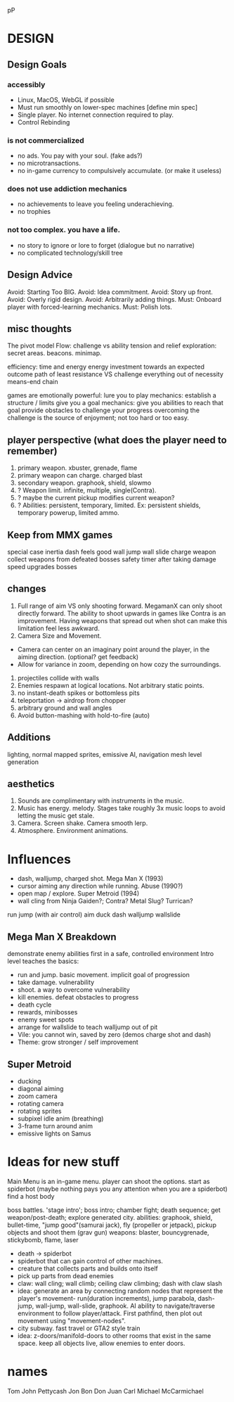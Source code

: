 pP
# DESIGN

## Design Goals

### accessibly
- Linux, MacOS, WebGL if possible
- Must run smoothly on lower-spec machines [define min spec]
- Single player. No internet connection required to play.
- Control Rebinding

### is not commercialized
- no ads. You pay with your soul. (fake ads?)
- no microtransactions.
- no in-game currency to compulsively accumulate. (or make it useless)

### does not use addiction mechanics
- no achievements to leave you feeling underachieving.
- no trophies

### not too complex. you have a life.
- no story to ignore or lore to forget (dialogue but no narrative)
- no complicated technology/skill tree

## Design Advice
Avoid: Starting Too BIG.
Avoid: Idea commitment.
Avoid: Story up front.
Avoid: Overly rigid design.
Avoid: Arbitrarily adding things.
Must: Onboard player with forced-learning mechanics.
Must: Polish lots.

## misc thoughts
The pivot model
Flow: challenge vs ability
tension and relief
exploration: secret areas. beacons. minimap.

efficiency: time and energy
energy investment towards an expected outcome
path of least resistance VS challenge
everything out of necessity
means-end chain

games are emotionally powerful:
lure you to play
mechanics: establish a structure / limits
give you a goal
mechanics: give you abilities to reach that goal
provide obstacles to challenge your progress
overcoming the challenge is the source of enjoyment; not too hard or too easy.


## player perspective (what does the player need to remember)
1. primary weapon. xbuster, grenade, flame
1. primary weapon can charge. charged blast
1. secondary weapon. graphook, shield, slowmo
1. ? Weapon limit. infinite, multiple, single(Contra).
1. ? maybe the current pickup modifies current weapon?
1. ? Abilities: persistent, temporary, limited. Ex: persistent shields, temporary powerup, limited ammo.

## Keep from MMX games
special case inertia
dash feels good
wall jump
wall slide
charge weapon
collect weapons from defeated bosses
safety timer after taking damage
speed upgrades
bosses

## changes
1. Full range of aim VS only shooting forward.
MegamanX can only shoot directly forward. The ability to shoot upwards in games like Contra is an improvement. Having weapons that spread out when shot can make this limitation feel less awkward.
1. Camera Size and Movement.
  * Camera can center on an imaginary point around the player, in the aiming direction. (optional? get feedback)
  * Allow for variance in zoom, depending on how cozy the surroundings.
1. projectiles collide with walls
1. Enemies respawn at logical locations. Not arbitrary static points.
1. no instant-death spikes or bottomless pits
1. teleportation -> airdrop from chopper
1. arbitrary ground and wall angles
1. Avoid button-mashing with hold-to-fire (auto)

## Additions
lighting, normal mapped sprites, emissive
AI, navigation mesh
level generation

## aesthetics
1. Sounds are complimentary with instruments in the music.
1. Music has energy. melody. Stages take roughly 3x music loops to avoid letting the music get stale.
1. Camera. Screen shake. Camera smooth lerp.
1. Atmosphere. Environment animations.


# Influences
- dash, walljump, charged shot. Mega Man X (1993)
- cursor aiming any direction while running. Abuse (1990?)
- open map / explore. Super Metroid (1994)
- wall cling from Ninja Gaiden?; Contra? Metal Slug? Turrican?

run
jump (with air control)
aim
duck
dash
walljump
wallslide

## Mega Man X Breakdown
demonstrate enemy abilities first in a safe, controlled environment
Intro level teaches the basics:
* run and jump. basic movement. implicit goal of progression
* take damage. vulnerability
* shoot. a way to overcome vulnerability
* kill enemies. defeat obstacles to progress
* death cycle
* rewards, minibosses
* enemy sweet spots
* arrange for wallslide to teach walljump out of pit
* Vile: you cannot win, saved by zero (demos charge shot and dash)
* Theme: grow stronger / self improvement

## Super Metroid
- ducking
- diagonal aiming
- zoom camera
- rotating camera
- rotating sprites
- subpixel idle anim (breathing)
- 3-frame turn around anim
- emissive lights on Samus



# Ideas for new stuff
Main Menu is an in-game menu. player can shoot the options.
start as spiderbot (maybe nothing pays you any attention when you are a spiderbot)
find a host body


boss battles. 'stage intro'; boss intro; chamber fight; death sequence; get weapon/post-death;
explore generated city.
abilities: graphook, shield, bullet-time, "jump good"(samurai jack), fly (propeller or jetpack), pickup objects and shoot them (grav gun)
weapons: blaster, bouncygrenade, stickybomb, flame, laser

- death -> spiderbot
- spiderbot that can gain control of other machines.
- creature that collects parts and builds onto itself
- pick up parts from dead enemies
- claw: wall cling; wall climb; ceiling claw climbing; dash with claw slash
- idea: generate an area by connecting random nodes that represent the player's movement- run(duration increments), jump parabola, dash-jump, wall-jump, wall-slide, graphook. AI ability to navigate/traverse environment to follow player/attack. First pathfind, then plot out movement using "movement-nodes".
- city subway. fast travel or GTA2 style train
- idea: z-doors/manifold-doors to other rooms that exist in the same space. keep all objects live, allow enemies to enter doors.


# names
Tom John Pettycash
Jon Bon Don Juan
Carl Michael McCarmichael
